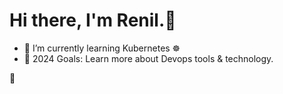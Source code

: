 # Hi there, I'm Renil.👋 


- 🌱 I’m currently learning Kubernetes ☸️
- 🥅 2024 Goals: Learn more about Devops tools & technology.




🎯
